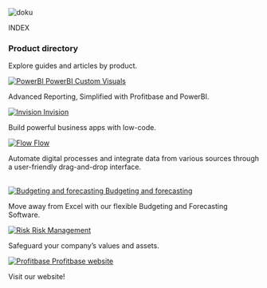 ![doku](https://profitbasedocs.blob.core.windows.net/imagestitlesites/Docu.png)

INDEX

### Product directory

Explore guides and articles by product.
<div class="flex-container">
<div class="flex-column">
        <a href="articles/PowerBI/power-bi.md">
            <img src="https://profitbasedocs.blob.core.windows.net/imagestitlesites/powerBIheader.png" alt="PowerBI">
        </a>
        <a href="articles/PowerBI/power-bi.md" class="custom-link">
            PowerBI Custom Visuals
        </a>
    <p>Advanced Reporting, Simplified with Profitbase and PowerBI.</p>
</div>

<div class="flex-column">
        <a href="articles/invision/invision.md">
            <img src="https://profitbasedocs.blob.core.windows.net/imagestitlesites/lowcodeheader.png" alt="Invision">
        </a>
                <a href="articles/invision/invision.md" class="custom-link">
           Invision
        </a>   
    <p>Build powerful business apps with low-code.</p>
</div>

<div class="flex-column">
        <a href="articles/flow/flow.md">
            <img src="https://profitbasedocs.blob.core.windows.net/imagestitlesites/flowheader.png" alt="Flow">
        </a>
                 <a href="articles/flow/flow.md" class="custom-link">
            Flow
        </a>
    <p>Automate digital processes and integrate data from various sources through a user-friendly drag-and-drop interface.</p>
</div>
</div>
</br>
<div class="flex-container">
<div class="flex-column">
        <a href="https://documentation.support.profitbase.com/framework/planner">
            <img src="https://profitbasedocs.blob.core.windows.net/imagestitlesites/budgforrecastingheader.png" alt="Budgeting and forecasting">
        </a>
                <a href="https://documentation.support.profitbase.com/framework/planner" class="custom-link">
             Budgeting and forecasting
        </a>
    <p>Move away from Excel with our flexible Budgeting and Forecasting Software.</p>
</div>

<div class="flex-column">
        <a href="https://documentation.support.profitbase.com/framework/risk">
            <img src="https://profitbasedocs.blob.core.windows.net/imagestitlesites/riskheader.png" alt="Risk">
        </a>
                 <a href="https://documentation.support.profitbase.com/framework/risk" class="custom-link">
            Risk Management
        </a>
    <p>Safeguard your company’s values and assets.</p>
</div>

<div class="flex-column">
        <a href="https://www.profitbase.no">
            <img src="https://profitbasedocs.blob.core.windows.net/imagestitlesites/PBheader.png" alt="Profitbase">
        </a>
                <a href="https://www.profitbase.no" class="custom-link">
            Profitbase website 
        </a>
    <p>Visit our website!</p>
</div>
</div>
